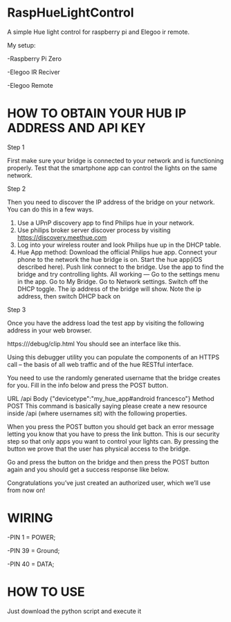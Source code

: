 # RaspHueLightControl
A simple Hue light control for raspberry pi and Elegoo ir remote.

My setup:

  -Raspberry Pi Zero
  
  -Elegoo IR Reciver
  
  -Elegoo Remote

# HOW TO OBTAIN YOUR HUB IP ADDRESS AND API KEY

Step 1

First make sure your bridge is connected to your network and is functioning properly. Test that the smartphone app can control the lights on the same network.

Step 2

Then you need to discover the IP address of the bridge on your network. You can do this in a few ways.

1. Use a UPnP discovery app to find Philips hue in your network.
2. Use philips broker server discover process by visiting https://discovery.meethue.com
3. Log into your wireless router and look Philips hue up in the DHCP table.
4. Hue App method: Download the official Philips hue app. Connect your phone to the network the hue bridge is on. Start the hue app(iOS described here). Push link connect to the bridge. Use the app to find the bridge and try controlling lights. All working — Go to the settings menu in the app. Go to My Bridge. Go to Network settings. Switch off the DHCP toggle. The ip address of the bridge will show. Note the ip address, then switch DHCP back on

Step 3

Once you have the address load the test app by visiting the following address in your web browser.

https://<bridge ip address>/debug/clip.html
You should see an interface like this.

Using this debugger utility you can populate the components of an HTTPS call – the basis of all web traffic and of the hue RESTful interface.

You need to use the randomly generated username that the bridge creates for you. Fill in the info below and press the POST button.

URL	/api
Body	{"devicetype":"my_hue_app#android francesco"}
Method	POST
This command is basically saying please create a new resource inside /api (where usernames sit) with the following properties.

When you press the POST button you should get back an error message letting you know that you have to press the link button. This is our security step so that only apps you want to control your lights can. By pressing the button we prove that the user has physical access to the bridge.

Go and press the button on the bridge and then press the POST button again and you should get a success response like below.


Congratulations you’ve just created an authorized user, which we’ll use from now on!


# WIRING

-PIN 1 = POWER;

-PIN 39 = Ground;

-PIN 40 = DATA;


# HOW TO USE

Just download the python script and execute it
